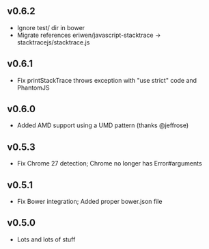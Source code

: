 ## v0.6.2

* Ignore test/ dir in bower
* Migrate references eriwen/javascript-stacktrace -> stacktracejs/stacktrace.js

## v0.6.1

* Fix printStackTrace throws exception with "use strict" code and PhantomJS

## v0.6.0

* Added AMD support using a UMD pattern (thanks @jeffrose)

## v0.5.3

* Fix Chrome 27 detection; Chrome no longer has Error#arguments

## v0.5.1

* Fix Bower integration; Added proper bower.json file

## v0.5.0

* Lots and lots of stuff

